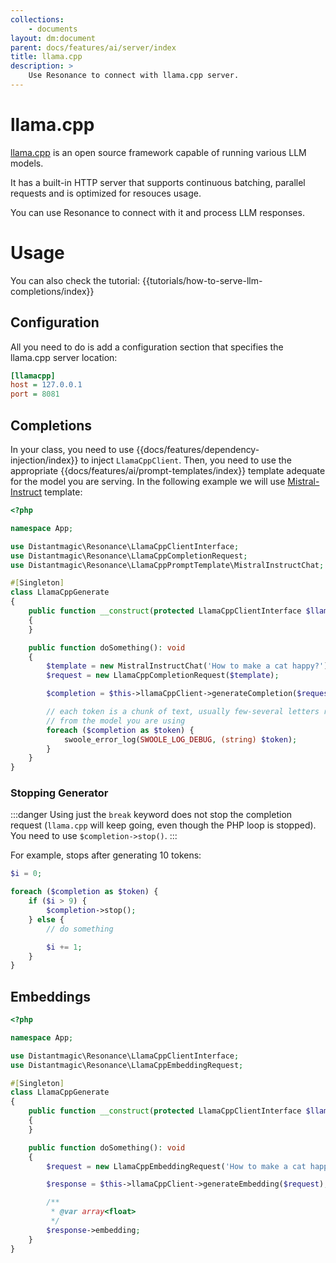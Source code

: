 ```yaml
---
collections: 
    - documents
layout: dm:document
parent: docs/features/ai/server/index
title: llama.cpp
description: >
    Use Resonance to connect with llama.cpp server.
---
```


# llama.cpp

[llama.cpp](https://github.com/ggerganov/llama.cpp) is an open source framework
capable of running various LLM models.

It has a built-in HTTP server that supports continuous batching, parallel 
requests and is optimized for resouces usage.

You can use Resonance to connect with it and process LLM responses.

# Usage

You can also check the tutorial: {{tutorials/how-to-serve-llm-completions/index}}

## Configuration

All you need to do is add a configuration section that specifies the llama.cpp
server location:

```ini
[llamacpp]
host = 127.0.0.1
port = 8081
```

## Completions

In your class, you need to use {{docs/features/dependency-injection/index}} to
inject `LlamaCppClient`. Then, you need to use the appropriate 
{{docs/features/ai/prompt-templates/index}} template adequate for the model 
you are serving. In the following example we will use 
[Mistral-Instruct](https://docs.mistral.ai/models/#chat-template) template:

```php
<?php

namespace App;

use Distantmagic\Resonance\LlamaCppClientInterface;
use Distantmagic\Resonance\LlamaCppCompletionRequest;
use Distantmagic\Resonance\LlamaCppPromptTemplate\MistralInstructChat;

#[Singleton]
class LlamaCppGenerate 
{
    public function __construct(protected LlamaCppClientInterface $llamaCppClient) 
    {
    }

    public function doSomething(): void
    {
        $template = new MistralInstructChat('How to make a cat happy?');
        $request = new LlamaCppCompletionRequest($template);

        $completion = $this->llamaCppClient->generateCompletion($request);

        // each token is a chunk of text, usually few-several letters returned
        // from the model you are using
        foreach ($completion as $token) {
            swoole_error_log(SWOOLE_LOG_DEBUG, (string) $token);
        }
    }
}
```

### Stopping Generator

:::danger
Using just the `break` keyword does not stop the completion request 
(`llama.cpp` will keep going, even though the PHP loop is stopped). You need
to use `$completion->stop()`. 
:::

For example, stops after generating 10 tokens:

```php
$i = 0;

foreach ($completion as $token) {
    if ($i > 9) {
        $completion->stop();
    } else {
        // do something

        $i += 1;
    }
}
```

## Embeddings

```php
<?php

namespace App;

use Distantmagic\Resonance\LlamaCppClientInterface;
use Distantmagic\Resonance\LlamaCppEmbeddingRequest;

#[Singleton]
class LlamaCppGenerate 
{
    public function __construct(protected LlamaCppClientInterface $llamaCppClient) 
    {
    }

    public function doSomething(): void
    {
        $request = new LlamaCppEmbeddingRequest('How to make a cat happy?');

        $response = $this->llamaCppClient->generateEmbedding($request);

        /**
         * @var array<float>
         */
        $response->embedding;
    }
}
```
